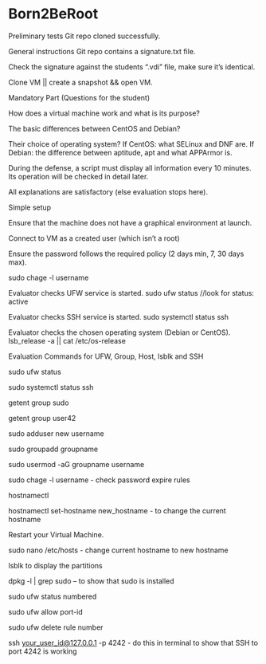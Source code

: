 # Born2BeRoot
Preliminary tests
Git repo cloned successfully.

General instructions
Git repo contains a signature.txt file.

Check the signature against the students “.vdi” file, make sure it’s identical. 

Clone VM || create a snapshot && open VM.


Mandatory Part (Questions for the student)

How does a virtual machine work and what is its purpose?

The basic differences between CentOS and Debian?

Their choice of operating system?
If CentOS: what SELinux and DNF are.
If Debian: the difference between aptitude, apt and what APPArmor is.

During the defense, a script must display all information every 10 minutes. 
Its operation will be checked in detail later.

All explanations are satisfactory (else evaluation stops here).

Simple setup

Ensure that the machine does not have a graphical environment at launch.

Connect to VM as a created user (which isn’t a root)

Ensure the password follows the required policy (2 days min, 7, 30 days max).

sudo chage -l username

Evaluator checks UFW service is started.
sudo ufw status			//look for status: active

Evaluator checks SSH service is started.
sudo systemctl status ssh

Evaluator checks the chosen operating system (Debian or CentOS).
lsb_release -a || cat /etc/os-release

Evaluation Commands for UFW, Group, Host, lsblk and SSH

sudo ufw status

sudo systemctl status ssh

getent group sudo

getent group user42

sudo adduser new username

sudo groupadd groupname

sudo usermod -aG groupname username

sudo chage -l username - check password expire rules

hostnamectl

hostnamectl set-hostname new_hostname - to change the current hostname

Restart your Virtual Machine.

sudo nano /etc/hosts - change current hostname to new hostname

lsblk to display the partitions

dpkg -l | grep sudo – to show that sudo is installed

sudo ufw status numbered

sudo ufw allow port-id

sudo ufw delete rule number

ssh your_user_id@127.0.0.1 -p 4242 - do this in terminal to show that SSH to port 4242 is working
